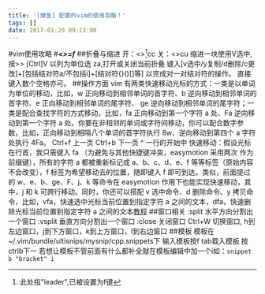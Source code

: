 ```yaml
---
title: '[摸鱼] 配置的vim的使用攻略！'
tags: []
date: 2017-01-20 09:13:00
---
```


#vim使用攻略
#***<>=f***
##折叠与缩进
开：<>[^fuck]cc 关：<>cu
缩进一块使用V选中,按>>
[Ctrl]V 以列为单位选
za,打开或关闭当前折叠
键入[v选中/y复制/d删除/c更改]+[包括结对符a/不包括i]+[结对符{}()[]等] 以完成对一对结对符的操作。
直接键入数个空格亦可。
##操作方面
vim 有两类快速移动光标的方式：一类是以单词为单位的移动，比如，w 正向移动到相邻单词的首字符、b 逆向移动到相邻单词的首字符、e 正向移动到相邻单词的尾字符、 ge 逆向移动到相邻单词的尾字符；一类是配合查找字符的方式移动，比如，fa 正向移动到第一个字符 a 处、Fa 逆向移动到第一个字符 a 处。你要在非相邻的单词或字符间移动，你可以配合数字参数，比如，正向移动到相隔八个单词的首字符执行 8w、逆向移动到第四个 a 字符处执行 4Fa。
Ctrl+f  上一页
Ctrl+b  下一页
^       一行的开始中
快速移动：假设光标在行首，我只需键入 <leader><leader>fa （为避免与其他快捷键冲突，easymotion 采用两次 <leader> 作为前缀键），所有的字符 a 都被重新标记成 a、b、c、d、e、f 等等标签（原始内容不会改变），f 标签为希望移动去的位置，随即键入 f 即可到达。类似，前面提过的 w、e、b、ge、F、j、k 等命令在 easymotion 作用下也能实现快速移动，其中，j 和 k 可跨行移动。同时，你还可以搭配 v 选中命令、d 删除命令、y 拷贝命令，比如，v<leader><leader>fa，快速选中光标当前位置到指定字符 a 之间的文本，d<leader><leader>fa，快速删除光标当前位置到指定字符 a 之间的文本[教程](https://github.com/yangyangwithgnu/use_vim_as_ide#8.1)
##窗口相关
:split  水平方向分割出一个窗口
:vsplit     垂直方向分割出一个窗口
:close  关闭窗口
Ctrl+W  切换窗口, h到左边窗口，j到下方窗口，k到上方窗口，l到右边窗口
##模板
模板在~/.vim/bundle/ultisnips/mysnip/cpp.snippets下
输入模板按f tab载入模板
按ctrlb下一
若想让模板不管前面有什么都补全就在模板编辑中加一个i如：`snippet b "bracket" i`
[^fuck]: 此处指"leader",已被设置为f键